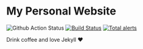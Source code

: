# My Personal Website

![Github Action Status](https://github.com/hatamiarash7/MyWebSite/workflows/Jekyll%20site%20CI/badge.svg) [![Build Status](https://travis-ci.org/hatamiarash7/MyWebSite.svg?branch=master)](https://travis-ci.org/hatamiarash7/MyWebSite) [![Total alerts](https://img.shields.io/lgtm/alerts/g/hatamiarash7/MyWebSite.svg?logo=lgtm&logoWidth=18)](https://lgtm.com/projects/g/hatamiarash7/MyWebSite/alerts/)

Drink coffee and love Jekyll ♥
